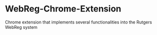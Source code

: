 # WebReg-Chrome-Extension
Chrome extension that implements several functionalities into the Rutgers WebReg system
